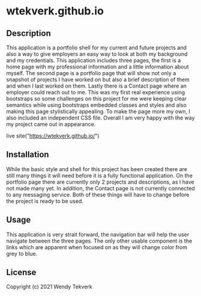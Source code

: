# wtekverk.github.io

## Description

This application is a portfolio shell for my current and future projects and also a way to give employers an easy way to look at both my background and my credentials. This application includes three pages, the first is a home page with my professional information and a little information about myself. The second page is a portfolio page that will show not only a snapshot of projects I have worked on but also a brief description of them and when I last worked on them. Lastly there is a Contact page where an employer could reach out to me. This was my first real experience using bootstraps so some challenges on this project for me were keeping clear semantics while using bootstraps embedded classes and styles and also making this page stylistically appealing. To make the page more my own, I also included an independent CSS file. Overall I am very happy with the way my project came out in appearance. 

live site("https://wtekverk.github.io/")

## Installation 

While the basic style and shell for this project has been created there are still many things it will need before it is a fully functional application. On the portfolio page there are currently only 2 projects and descriptions, as I have not made many yet. In addition, the Contact page is not currently connected to any messaging service. Both of these things will have to change before the project is ready to be used.

## Usage 

This application is very strait forward, the navigation bar will help the user navigate between the three pages. The only other usable component is the links which are apparent when focused on as they will change color from grey to blue. 


## License


Copyright (c) 2021 Wendy Tekverk
